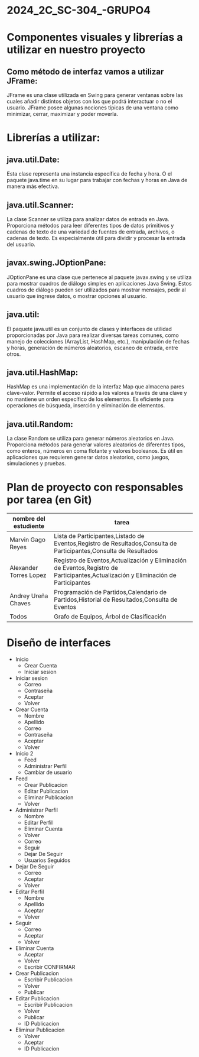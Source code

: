 # 2024_2C_SC-304_-GRUPO4
# Componentes visuales y librerías a utilizar en nuestro proyecto 
## Como método de interfaz vamos a utilizar JFrame: 
JFrame es una clase utilizada en Swing para generar ventanas sobre las cuales añadir distintos objetos con los que podrá interactuar o no el usuario. JFrame posee algunas nociones típicas de una ventana como minimizar, cerrar, maximizar y poder moverla.
# Librerías a utilizar: 

## java.util.Date: 
Esta clase representa una instancia específica de fecha y hora. O el paquete java.time en su lugar para trabajar con fechas y horas en Java de manera más efectiva.

## java.util.Scanner: 
La clase Scanner se utiliza para analizar datos de entrada en Java. Proporciona métodos para leer diferentes tipos de datos primitivos y cadenas de texto de una variedad de fuentes de entrada, archivos, o cadenas de texto. Es especialmente útil para dividir y procesar la entrada del usuario.

## javax.swing.JOptionPane: 
JOptionPane es una clase que pertenece al paquete javax.swing y se utiliza para mostrar cuadros de diálogo simples en aplicaciones Java Swing. Estos cuadros de diálogo pueden ser utilizados para mostrar mensajes, pedir al usuario que ingrese datos, o mostrar opciones al usuario.

## java.util: 
El paquete java.util es un conjunto de clases y interfaces de utilidad proporcionadas por Java para realizar diversas tareas comunes, como manejo de colecciones (ArrayList, HashMap, etc.), manipulación de fechas y horas, generación de números aleatorios, escaneo de entrada, entre otros. 

## java.util.HashMap: 
HashMap es una implementación de la interfaz Map que almacena pares clave-valor. Permite el acceso rápido a los valores a través de una clave y no mantiene un orden específico de los elementos. Es eficiente para operaciones de búsqueda, inserción y eliminación de elementos.

## java.util.Random:
La clase Random se utiliza para generar números aleatorios en Java. Proporciona métodos para generar valores aleatorios de diferentes tipos, como enteros, números en coma flotante y valores booleanos. Es útil en aplicaciones que requieren generar datos aleatorios, como juegos, simulaciones y pruebas.

# Plan de proyecto con responsables por tarea (en Git)
| nombre del estudiente | tarea|
|-----------------------|------|
|Marvin Gago Reyes|Lista de Participantes,Listado de Eventos,Registro de Resultados,Consulta de Participantes,Consulta de Resultados
|Alexander Torres Lopez| Registro de Eventos,Actualización y Eliminación de Eventos,Registro de Participantes,Actualización y Eliminación de Participantes
|Andrey Ureña Chaves|Programación de Partidos,Calendario de Partidos,Historial de Resultados,Consulta de Eventos
|Todos|Grafo de Equipos, Árbol de Clasificación 

# Diseño de interfaces
- Inicio
  - Crear Cuenta
  - Iniciar sesion
- Iniciar sesion
  - Correo
  - Contraseña
  - Aceptar
  - Volver
- Crear Cuenta
  - Nombre
  - Apellido
  - Correo
  - Contraseña
  - Aceptar
  - Volver
- Inicio 2
  - Feed
  - Administrar Perfil
  - Cambiar de usuario
- Feed
  - Crear Publicacion
  - Editar Publicacion
  - Eliminar Publicacion
  - Volver
- Administrar Perfil
  - Nombre
  - Editar Perfil
  - Eliminar Cuenta
  - Volver
  - Correo
  - Seguir
  - Dejar De Seguir
  - Usuarios Seguidos
- Dejar De Seguir
  - Correo
  - Aceptar
  - Volver
- Editar Perfil
  - Nombre
  - Apellido
  - Aceptar
  - Volver
- Seguir
  - Correo
  - Aceptar
  - Volver
- Eliminar Cuenta
  - Aceptar
  - Volver
  - Escribir CONFIRMAR
- Crear Publicacion
  - Escribir Publicacion 
  - Volver
  - Publicar
- Editar Publicacion
  - Escribir Publicacion 
  - Volver
  - Publicar
  - ID Publicacion
- Eliminar Publicacion
  - Volver
  - Aceptar
  - ID Publicacion
